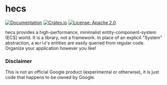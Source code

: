 # hecs

[![Documentation](https://docs.rs/hecs/badge.svg)](https://docs.rs/hecs/)
[![Crates.io](https://img.shields.io/crates/v/hecs.svg)](https://crates.io/crates/hecs)
[![License: Apache 2.0](https://img.shields.io/badge/License-Apache%202.0-blue.svg)](LICENSE-APACHE)

hecs provides a high-performance, minimalist entity-component-system (ECS)
world. It is a library, not a framework. In place of an explicit "System"
abstraction, a `World`'s entities are easily queried from regular code. Organize
your application however you like!

### Disclaimer

This is not an official Google product (experimental or otherwise), it is just
code that happens to be owned by Google.
